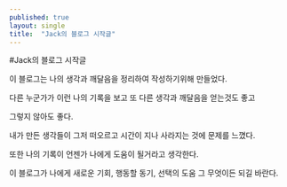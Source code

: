 ```yaml
---
published: true
layout: single
title:  "Jack의 블로그 시작글"
---
```

#Jack의 블로그 시작글

이 블로그는 나의 생각과 깨달음을 정리하여 작성하기위해 만들었다.

다른 누군가가 이런 나의 기록을 보고 또 다른 생각과 깨달음을 얻는것도 좋고

그렇지 않아도 좋다.

내가 만든 생각들이 그저 떠오르고 시간이 지나 사라지는 것에 문제를 느꼈다.

또한 나의 기록이 언젠가 나에게 도움이 될거라고 생각한다.

이 블로그가 나에게 새로운 기회, 행동할 동기, 선택의 도움 그 무엇이든 되길 바란다.
